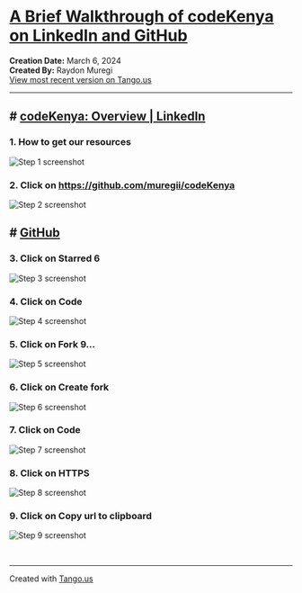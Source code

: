 # [A Brief Walkthrough of codeKenya on LinkedIn and GitHub](https://app.tango.us/app/workflow/d1344310-89d0-4ead-993e-cf3d1340ff0b?utm_source=markdown&utm_medium=markdown&utm_campaign=workflow%20export%20links)

__Creation Date:__ March 6, 2024  
__Created By:__ Raydon Muregi  
[View most recent version on Tango.us](https://app.tango.us/app/workflow/d1344310-89d0-4ead-993e-cf3d1340ff0b?utm_source=markdown&utm_medium=markdown&utm_campaign=workflow%20export%20links)



***




## # [codeKenya: Overview | LinkedIn](https://www.linkedin.com/company/codekenya/?viewAsMember=true)


### 1. How to get our resources
![Step 1 screenshot](https://images.tango.us/workflows/d1344310-89d0-4ead-993e-cf3d1340ff0b/steps/978ddaa8-48a8-4e97-a9fd-2faa09f1c5ac/50dd344b-b2e9-428e-bf01-6f36e9349e41.png?crop=focalpoint&fit=crop&fp-x=0.3478&fp-y=0.6913&fp-z=1.1026&w=1200&border=2%2CF4F2F7&border-radius=8%2C8%2C8%2C8&border-radius-inner=8%2C8%2C8%2C8&blend-align=bottom&blend-mode=normal&blend-x=0&blend-w=1200&blend64=aHR0cHM6Ly9pbWFnZXMudGFuZ28udXMvc3RhdGljL21hZGUtd2l0aC10YW5nby13YXRlcm1hcmstdjIucG5n&mark-x=59&mark-y=485&m64=aHR0cHM6Ly9pbWFnZXMudGFuZ28udXMvc3RhdGljL2JsYW5rLnBuZz9tYXNrPWNvcm5lcnMmYm9yZGVyPTYlMkNGRjc0NDImdz04MDMmaD04MCZmaXQ9Y3JvcCZjb3JuZXItcmFkaXVzPTEw)


### 2. Click on https://github.com/muregii/codeKenya
![Step 2 screenshot](https://images.tango.us/workflows/d1344310-89d0-4ead-993e-cf3d1340ff0b/steps/ffe36e22-38ee-4fea-9f87-558ce30784dd/12045138-01cd-4fe5-8b09-db9c6c6e4e66.png?crop=focalpoint&fit=crop&fp-x=0.2078&fp-y=0.5640&fp-z=1.7188&w=1200&border=2%2CF4F2F7&border-radius=8%2C8%2C8%2C8&border-radius-inner=8%2C8%2C8%2C8&blend-align=bottom&blend-mode=normal&blend-x=0&blend-w=1200&blend64=aHR0cHM6Ly9pbWFnZXMudGFuZ28udXMvc3RhdGljL21hZGUtd2l0aC10YW5nby13YXRlcm1hcmstdjIucG5n&mark-x=138&mark-y=371&m64=aHR0cHM6Ly9pbWFnZXMudGFuZ28udXMvc3RhdGljL2JsYW5rLnBuZz9tYXNrPWNvcm5lcnMmYm9yZGVyPTYlMkNGRjc0NDImdz01ODEmaD01MiZmaXQ9Y3JvcCZjb3JuZXItcmFkaXVzPTEw)


## # [GitHub](https://github.com/muregii/codeKenya)


### 3. Click on  Starred 6
![Step 3 screenshot](https://images.tango.us/workflows/d1344310-89d0-4ead-993e-cf3d1340ff0b/steps/ad131b99-9c56-4ec8-8f19-725c9b6884e4/e459875d-1f2a-4cb4-9558-db9f50be5274.png?crop=focalpoint&fit=crop&fp-x=0.8728&fp-y=0.1906&fp-z=2.8473&w=1200&border=2%2CF4F2F7&border-radius=8%2C8%2C8%2C8&border-radius-inner=8%2C8%2C8%2C8&blend-align=bottom&blend-mode=normal&blend-x=0&blend-w=1200&blend64=aHR0cHM6Ly9pbWFnZXMudGFuZ28udXMvc3RhdGljL21hZGUtd2l0aC10YW5nby13YXRlcm1hcmstdjIucG5n&mark-x=553&mark-y=340&m64=aHR0cHM6Ly9pbWFnZXMudGFuZ28udXMvc3RhdGljL2JsYW5rLnBuZz9tYXNrPWNvcm5lcnMmYm9yZGVyPTYlMkNGRjc0NDImdz00MjUmaD0xMTYmZml0PWNyb3AmY29ybmVyLXJhZGl1cz0xMA%3D%3D)


### 4. Click on Code
![Step 4 screenshot](https://images.tango.us/workflows/d1344310-89d0-4ead-993e-cf3d1340ff0b/steps/6bb77084-e673-42a8-9b7e-faf40c087082/2d047b38-a148-426c-9aa2-017b277395f5.png?crop=focalpoint&fit=crop&fp-x=0.6188&fp-y=0.2945&fp-z=2.4600&w=1200&border=2%2CF4F2F7&border-radius=8%2C8%2C8%2C8&border-radius-inner=8%2C8%2C8%2C8&blend-align=bottom&blend-mode=normal&blend-x=0&blend-w=1200&blend64=aHR0cHM6Ly9pbWFnZXMudGFuZ28udXMvc3RhdGljL21hZGUtd2l0aC10YW5nby13YXRlcm1hcmstdjIucG5n&mark-x=443&mark-y=342&m64=aHR0cHM6Ly9pbWFnZXMudGFuZ28udXMvc3RhdGljL2JsYW5rLnBuZz9tYXNrPWNvcm5lcnMmYm9yZGVyPTYlMkNGRjc0NDImdz0zMTQmaD0xMTEmZml0PWNyb3AmY29ybmVyLXJhZGl1cz0xMA%3D%3D)


### 5. Click on Fork 9…
![Step 5 screenshot](https://images.tango.us/workflows/d1344310-89d0-4ead-993e-cf3d1340ff0b/steps/ee95f545-26df-4cc2-863a-4a044cc3a463/344b3024-d7ff-43e4-ae2e-0de44eff1922.png?crop=focalpoint&fit=crop&fp-x=0.7281&fp-y=0.1906&fp-z=2.8473&w=1200&border=2%2CF4F2F7&border-radius=8%2C8%2C8%2C8&border-radius-inner=8%2C8%2C8%2C8&blend-align=bottom&blend-mode=normal&blend-x=0&blend-w=1200&blend64=aHR0cHM6Ly9pbWFnZXMudGFuZ28udXMvc3RhdGljL21hZGUtd2l0aC10YW5nby13YXRlcm1hcmstdjIucG5n&mark-x=421&mark-y=340&m64=aHR0cHM6Ly9pbWFnZXMudGFuZ28udXMvc3RhdGljL2JsYW5rLnBuZz9tYXNrPWNvcm5lcnMmYm9yZGVyPTYlMkNGRjc0NDImdz0zNTcmaD0xMTYmZml0PWNyb3AmY29ybmVyLXJhZGl1cz0xMA%3D%3D)


### 6. Click on Create fork
![Step 6 screenshot](https://images.tango.us/workflows/d1344310-89d0-4ead-993e-cf3d1340ff0b/steps/59ace34f-4128-4aa0-9358-cc50d352b9f3/c881c6a8-9770-422d-a476-9df98e612cda.png?crop=focalpoint&fit=crop&fp-x=0.7851&fp-y=0.8108&fp-z=3.7624&w=1200&border=2%2CF4F2F7&border-radius=8%2C8%2C8%2C8&border-radius-inner=8%2C8%2C8%2C8&blend-align=bottom&blend-mode=normal&blend-x=0&blend-w=1200&blend64=aHR0cHM6Ly9pbWFnZXMudGFuZ28udXMvc3RhdGljL21hZGUtd2l0aC10YW5nby13YXRlcm1hcmstdjIucG5n&mark-x=370&mark-y=312&m64=aHR0cHM6Ly9pbWFnZXMudGFuZ28udXMvc3RhdGljL2JsYW5rLnBuZz9tYXNrPWNvcm5lcnMmYm9yZGVyPTYlMkNGRjc0NDImdz00NjAmaD0xNzAmZml0PWNyb3AmY29ybmVyLXJhZGl1cz0xMA%3D%3D)


### 7. Click on Code
![Step 7 screenshot](https://images.tango.us/workflows/d1344310-89d0-4ead-993e-cf3d1340ff0b/steps/86c2aec2-2494-468d-97dc-ffa4dfa33d7e/67cea366-2891-4ad0-ba0d-3ea556bfca69.png?crop=focalpoint&fit=crop&fp-x=0.6188&fp-y=0.2945&fp-z=2.4600&w=1200&border=2%2CF4F2F7&border-radius=8%2C8%2C8%2C8&border-radius-inner=8%2C8%2C8%2C8&blend-align=bottom&blend-mode=normal&blend-x=0&blend-w=1200&blend64=aHR0cHM6Ly9pbWFnZXMudGFuZ28udXMvc3RhdGljL21hZGUtd2l0aC10YW5nby13YXRlcm1hcmstdjIucG5n&mark-x=443&mark-y=342&m64=aHR0cHM6Ly9pbWFnZXMudGFuZ28udXMvc3RhdGljL2JsYW5rLnBuZz9tYXNrPWNvcm5lcnMmYm9yZGVyPTYlMkNGRjc0NDImdz0zMTQmaD0xMTEmZml0PWNyb3AmY29ybmVyLXJhZGl1cz0xMA%3D%3D)


### 8. Click on HTTPS
![Step 8 screenshot](https://images.tango.us/workflows/d1344310-89d0-4ead-993e-cf3d1340ff0b/steps/a29cfefe-775b-40b5-9217-958ab79d7e6c/1bbc854a-d681-4ca0-ab4d-cbd17e2f8e1d.png?crop=focalpoint&fit=crop&fp-x=0.3360&fp-y=0.4794&fp-z=2.7254&w=1200&border=2%2CF4F2F7&border-radius=8%2C8%2C8%2C8&border-radius-inner=8%2C8%2C8%2C8&blend-align=bottom&blend-mode=normal&blend-x=0&blend-w=1200&blend64=aHR0cHM6Ly9pbWFnZXMudGFuZ28udXMvc3RhdGljL21hZGUtd2l0aC10YW5nby13YXRlcm1hcmstdjIucG5n&mark-x=491&mark-y=336&m64=aHR0cHM6Ly9pbWFnZXMudGFuZ28udXMvc3RhdGljL2JsYW5rLnBuZz9tYXNrPWNvcm5lcnMmYm9yZGVyPTYlMkNGRjc0NDImdz0yMTkmaD0xMjMmZml0PWNyb3AmY29ybmVyLXJhZGl1cz0xMA%3D%3D)


### 9. Click on Copy url to clipboard
![Step 9 screenshot](https://images.tango.us/workflows/d1344310-89d0-4ead-993e-cf3d1340ff0b/steps/695e64a1-3c09-4ff1-955e-c49d2d568d27/62f586a5-4883-4926-9fe6-f1eaa0b8e3b8.png?crop=focalpoint&fit=crop&fp-x=0.6381&fp-y=0.5462&fp-z=2.8019&w=1200&border=2%2CF4F2F7&border-radius=8%2C8%2C8%2C8&border-radius-inner=8%2C8%2C8%2C8&blend-align=bottom&blend-mode=normal&blend-x=0&blend-w=1200&blend64=aHR0cHM6Ly9pbWFnZXMudGFuZ28udXMvc3RhdGljL21hZGUtd2l0aC10YW5nby13YXRlcm1hcmstdjIucG5n&mark-x=537&mark-y=334&m64=aHR0cHM6Ly9pbWFnZXMudGFuZ28udXMvc3RhdGljL2JsYW5rLnBuZz9tYXNrPWNvcm5lcnMmYm9yZGVyPTYlMkNGRjc0NDImdz0xMjcmaD0xMjcmZml0PWNyb3AmY29ybmVyLXJhZGl1cz0xMA%3D%3D)

<br/>

***
Created with [Tango.us](https://tango.us?utm_source=markdown&utm_medium=markdown&utm_campaign=workflow%20export%20links)